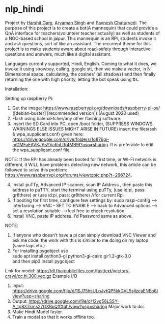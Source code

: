# nlp_hindi
Project by [Harshit Garg](https://www.linkedin.com/in/harshitgrg/),  [Aryaman Singh](https://github.com/aryamanprince) and [Pavnesh Chaturvedi](https://github.com/pc-beast).
The purpose of this project is to create a bot(A mannequin) that could provide a QnA interface for teachers(volunteer teacher actually) as well as students of a NGO-based school in jaipur. This mannequin is an RPi, students invoke it and ask questions, sort of like an assistant.
The recurrent theme for this project is to make students aware about road-safety through interactive questions and answers, much like a digital assistant.

Languages currently supported, Hindi, English. 
Coming to what it does, we invoke it using snowboy, calling, google stt, then we make a vector, in N Dimensional space, calculating, the cosines' (all shadows) and then finally returning the one with high priority, letting the bot speak using tts.

Installation:

Setting up raspberry Pi:
1. Get the image:
https://www.raspberrypi.org/downloads/raspberry-pi-os/ ([debian-buster] [recommended version])
  (August 2020 used)
2. Flash using balenaEtcher/any other flashing software.
3. Insert the SD Card into PC, open /boot folder, (SUPPRESS WINDOWS WARNINGS ELSE ISSUES MIGHT ARISE IN FUTURE) insert the files(ssh & wpa_supplicant.conf)  given here: https://drive.google.com/drive/folders/1o876gj-mGMFaEAVKJAsYVoRnLtR4MB9f?usp=sharing. It is preferable to edit the wpa_supplicant.conf file.

NOTE:
  If the RPI has already been booted for first time, or WI-Fi network is different, it WILL have problems detecting new network, this article can be followed to solve this problem:
  https://www.raspberrypi.org/forums/viewtopic.php?t=266724.

4. Install puTTy, Advanced IP scanner, scan IP Address , then paste this address to puTTY, start the terminal using puTTy, (use id:pi, pass: gr8there) or (use id:pi, pass: gr8there) //for current Rpi 
5. If booting for first time, configure few settings by:
sudo raspi-config  --> Interfacing --> VNC - SET TO ENABLE --> back to Advanced options --> set a resolution suitable -->feel free to check resolution. 
6. Install VNC, paste IP address. I'd Password same as above.

NOTE:
1. If anyone who doesn't have a pi can simply download VNC Viewer and ask me code, the work with this is similar to me doing on my laptop (same lags etc.)
2. For installing pygobject use \
 sudo apt install python3-gi python3-gi-cairo gir1.2-gtk-3.0 \
 and then pip3 install pygobject


Link for model: https://dl.fbaipublicfiles.com/fasttext/vectors-crawl/cc.hi.300.vec.gz
Example I/O
1. Input: https://drive.google.com/file/d/1SJ75hsULpJvtQP5kkDVL5sjlzcaENEo6/view?usp=sharing
2. Output: https://drive.google.com/file/d/12vg56LSSY-A_tg8XTkms27GXRuQffXqh/view?usp=sharing
Major work to do:
1. Make Hindi Model faster.
2. Train a model so that it works offline too.
